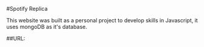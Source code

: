 #Spotify Replica

This website was built as a personal project to develop skills in Javascript, it uses mongoDB as it's database.

##URL:
